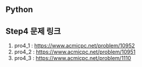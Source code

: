 ## Python
## Step4 문제 링크
1. pro4_1 : https://www.acmicpc.net/problem/10952
2. pro4_2 : https://www.acmicpc.net/problem/10951
3. pro4_3 : https://www.acmicpc.net/problem/1110
